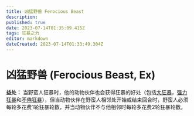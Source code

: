 ```yaml
---
title: 凶猛野兽 Ferocious Beast
description: 
published: true
date: 2023-07-14T01:35:09.415Z
tags: 狂暴之力
editor: markdown
dateCreated: 2023-07-14T01:33:49.304Z
---
```


# 凶猛野兽 (Ferocious Beast, Ex)

**益处：** 当野蛮人狂暴时，他的动物伙伴也会获得狂暴的好处（包括[大狂暴](/野蛮人#大狂暴-greater-rage-ex)，[强力狂暴](/野蛮人#强力狂暴-mighty-rage-ex)和[不倦狂暴](/野蛮人#不倦狂暴-tireless-rage-ex)），但当动物伙伴在野蛮人相邻处开始或结束回合时，野蛮人必须每轮多花费1轮狂暴轮数，并当动物伙伴不与他相邻时每轮多花费2轮狂暴轮数。